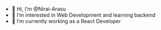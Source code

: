 - 👋 Hi, I’m @Nirai-Arasu
- 👀 I’m interested in Web Development and learning backend 
- 🌱 I’m currently working as a React Developer 



<!---
Nirai-Arasu/Nirai-Arasu is a ✨ special ✨ repository because its `README.md` (this file) appears on your GitHub profile.
You can click the Preview link to take a look at your changes.
--->

